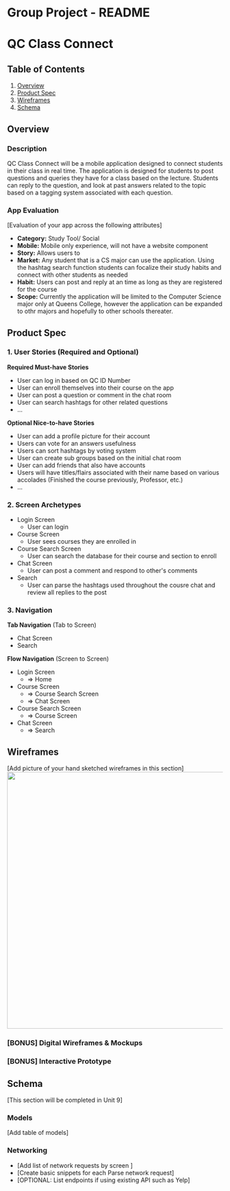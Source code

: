 Group Project - README
===

# QC Class Connect

## Table of Contents
1. [Overview](#Overview)
1. [Product Spec](#Product-Spec)
1. [Wireframes](#Wireframes)
2. [Schema](#Schema)

## Overview
### Description
QC Class Connect will be a mobile application designed to connect students in their class in real time.  The application is designed for students to post questions and queries they have for a class based on the lecture.  Students can reply to the question, and look at past answers related to the topic based on a tagging system associated with each question. 

### App Evaluation
[Evaluation of your app across the following attributes]
- **Category:** Study Tool/ Social
- **Mobile:**  Mobile only experience, will not have a website component
- **Story:** Allows users to 
- **Market:** Any student that is a CS major can use the application. Using the hashtag search function students can focalize their study habits and connect with other students as needed
- **Habit:** Users can post and reply at an time as long as they are registered for the course
- **Scope:** Currently the application will be limited to the Computer Science major only at Queens College, however the application can be expanded to othr majors and hopefully to other schools thereater. 

## Product Spec

### 1. User Stories (Required and Optional)

**Required Must-have Stories**

* User can log in based on QC ID Number
* User can enroll themselves into their course on the app
* User can post a question or comment in the chat room
* User can search hashtags for other related questions
* ...

**Optional Nice-to-have Stories**

* User can add a profile picture for their account
* Users can vote for an answers usefulness
* Users can sort hashtags by voting system
* User can create sub groups based on the initial chat room
* User can add friends that also have accounts
* Users will have titles/flairs associated with their name based on various accolades (Finished the course previously, Professor, etc.)
* ...

### 2. Screen Archetypes

* Login Screen
   * User can login
* Course Screen
   * User sees courses they are enrolled in
* Course Search Screen
   * User can search the database for their course and section to enroll
* Chat Screen
    * User can post a comment and respond to other's comments
* Search
    * User can parse the hashtags used throughout the cousre chat and review all replies to the post
### 3. Navigation

**Tab Navigation** (Tab to Screen)

* Chat Screen
* Search

**Flow Navigation** (Screen to Screen)

* Login Screen
   * => Home
* Course Screen
    * => Course Search Screen
   * => Chat Screen
* Course Search Screen
    * => Course Screen
* Chat Screen
    * => Search

## Wireframes
[Add picture of your hand sketched wireframes in this section]
<img src="https://i.imgur.com/xp9uOL4.png" width=600>

### [BONUS] Digital Wireframes & Mockups

### [BONUS] Interactive Prototype

## Schema 
[This section will be completed in Unit 9]
### Models
[Add table of models]
### Networking
- [Add list of network requests by screen ]
- [Create basic snippets for each Parse network request]
- [OPTIONAL: List endpoints if using existing API such as Yelp]
